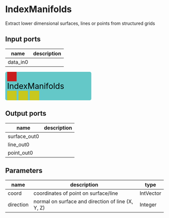 
# IndexManifolds
Extract lower dimensional surfaces, lines or points from structured grids

## Input ports
|name|description|
|-|-|
|data_in0||


<svg width="273.59999999999997" height="90" >
<rect x="0" y="0" width="273.59999999999997" height="90" rx="5" ry="5" style="fill:#64c8c8ff;" />
<rect x="6.0" y="0" width="30" height="30" rx="0" ry="0" style="fill:#c81e1eff;" >
<title>data_in0</title></rect>
<title>data_in0</title></rect><rect x="6.0" y="60" width="30" height="30" rx="0" ry="0" style="fill:#c8c81eff;" >
<title>surface_out0</title></rect>
<rect x="42.0" y="60" width="30" height="30" rx="0" ry="0" style="fill:#c8c81eff;" >
<title>line_out0</title></rect>
<rect x="78.0" y="60" width="30" height="30" rx="0" ry="0" style="fill:#c8c81eff;" >
<title>point_out0</title></rect>
<text x="6.0" y="54.0" font-size="1.7999999999999998em">IndexManifolds</text></svg>

## Output ports
|name|description|
|-|-|
|surface_out0||
|line_out0||
|point_out0||


## Parameters
|name|description|type|
|-|-|-|
|coord|coordinates of point on surface/line|IntVector|
|direction|normal on surface and direction of line (X, Y, Z)|Integer|
